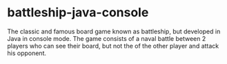 # battleship-java-console
The classic and famous board game known as battleship, but developed in Java in console mode.  The game consists of a naval battle between 2 players who can see their board, but not the of the other player and attack his opponent.
